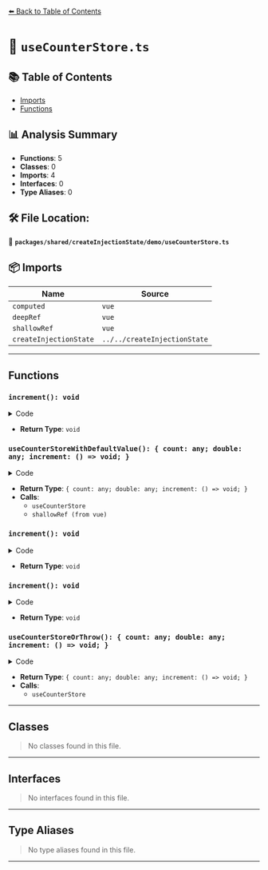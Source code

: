 [⬅️ Back to Table of Contents](../../../../index.md)

# 📄 `useCounterStore.ts`

## 📚 Table of Contents

- [Imports](#imports)
- [Functions](#functions)

## 📊 Analysis Summary

- **Functions**: 5
- **Classes**: 0
- **Imports**: 4
- **Interfaces**: 0
- **Type Aliases**: 0

## 🛠️ File Location:
📂 **`packages/shared/createInjectionState/demo/useCounterStore.ts`**

## 📦 Imports

| Name | Source |
|------|--------|
| `computed` | `vue` |
| `deepRef` | `vue` |
| `shallowRef` | `vue` |
| `createInjectionState` | `../../createInjectionState` |


---

## Functions

### `increment(): void`

<details><summary>Code</summary>

```ts
function increment() {
    count.value++
  }
```
</details>

- **Return Type**: `void`
### `useCounterStoreWithDefaultValue(): { count: any; double: any; increment: () => void; }`

<details><summary>Code</summary>

```ts
export function useCounterStoreWithDefaultValue() {
  return useCounterStore() ?? {
    count: shallowRef(0),
    double: shallowRef(0),
    increment: () => {},
  }
}
```
</details>

- **Return Type**: `{ count: any; double: any; increment: () => void; }`
- **Calls**:
  - `useCounterStore`
  - `shallowRef (from vue)`
### `increment(): void`

<details><summary>Code</summary>

```ts
() => {}
```
</details>

- **Return Type**: `void`
### `increment(): void`

<details><summary>Code</summary>

```ts
() => {}
```
</details>

- **Return Type**: `void`
### `useCounterStoreOrThrow(): { count: any; double: any; increment: () => void; }`

<details><summary>Code</summary>

```ts
export function useCounterStoreOrThrow() {
  const counterStore = useCounterStore()
  if (counterStore == null)
    throw new Error('Please call `useProvideCounterStore` on the appropriate parent component')
  return counterStore
}
```
</details>

- **Return Type**: `{ count: any; double: any; increment: () => void; }`
- **Calls**:
  - `useCounterStore`

---

## Classes

> No classes found in this file.


---

## Interfaces

> No interfaces found in this file.


---

## Type Aliases

> No type aliases found in this file.


---